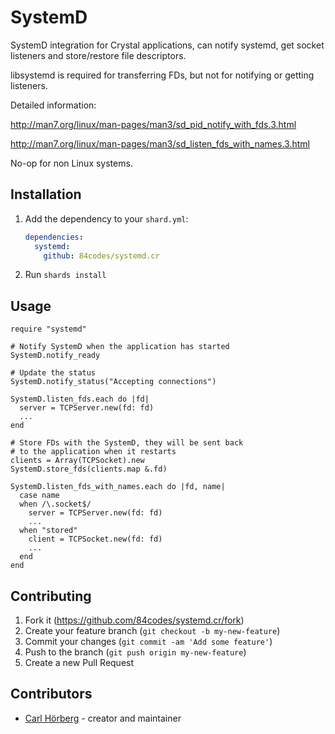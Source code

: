 # SystemD

SystemD integration for Crystal applications, can notify systemd, get socket listeners and store/restore file descriptors.

libsystemd is required for transferring FDs, but not for notifying or getting listeners.

Detailed information:

http://man7.org/linux/man-pages/man3/sd_pid_notify_with_fds.3.html

http://man7.org/linux/man-pages/man3/sd_listen_fds_with_names.3.html

No-op for non Linux systems.

## Installation

1. Add the dependency to your `shard.yml`:

   ```yaml
   dependencies:
     systemd:
       github: 84codes/systemd.cr
   ```

2. Run `shards install`

## Usage

```crystal
require "systemd"

# Notify SystemD when the application has started
SystemD.notify_ready

# Update the status
SystemD.notify_status("Accepting connections")

SystemD.listen_fds.each do |fd|
  server = TCPServer.new(fd: fd)
  ...
end

# Store FDs with the SystemD, they will be sent back
# to the application when it restarts
clients = Array(TCPSocket).new
SystemD.store_fds(clients.map &.fd)

SystemD.listen_fds_with_names.each do |fd, name|
  case name
  when /\.socket$/
    server = TCPServer.new(fd: fd)
    ...
  when "stored"
    client = TCPSocket.new(fd: fd)
    ...
  end
end
```

## Contributing

1. Fork it (<https://github.com/84codes/systemd.cr/fork>)
2. Create your feature branch (`git checkout -b my-new-feature`)
3. Commit your changes (`git commit -am 'Add some feature'`)
4. Push to the branch (`git push origin my-new-feature`)
5. Create a new Pull Request

## Contributors

- [Carl Hörberg](https://github.com/carlhoerberg) - creator and maintainer
